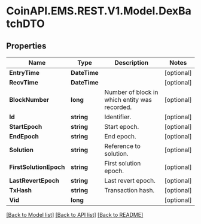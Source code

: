 
# CoinAPI.EMS.REST.V1.Model.DexBatchDTO

## Properties

Name | Type | Description | Notes
------------ | ------------- | ------------- | -------------
**EntryTime** | **DateTime** |  | [optional] 
**RecvTime** | **DateTime** |  | [optional] 
**BlockNumber** | **long** | Number of block in which entity was recorded. | [optional] 
**Id** | **string** | Identifier. | [optional] 
**StartEpoch** | **string** | Start epoch. | [optional] 
**EndEpoch** | **string** | End epoch. | [optional] 
**Solution** | **string** | Reference to solution. | [optional] 
**FirstSolutionEpoch** | **string** | First solution epoch. | [optional] 
**LastRevertEpoch** | **string** | Last revert epoch. | [optional] 
**TxHash** | **string** | Transaction hash. | [optional] 
**Vid** | **long** |  | [optional] 

[[Back to Model list]](../README.md#documentation-for-models)
[[Back to API list]](../README.md#documentation-for-api-endpoints)
[[Back to README]](../README.md)

